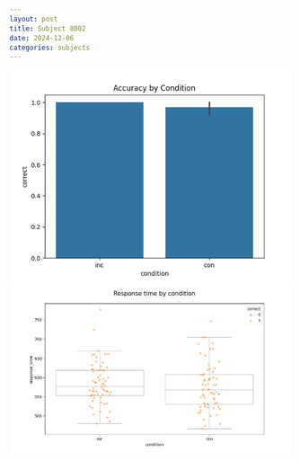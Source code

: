 ```yaml
---
layout: post
title: Subject 8002
date: 2024-12-06
categories: subjects
---
```


![](data/8002/run-21/8002_NF_acc.png)
![](data/8002/run-21/8002_NF_rt.png)
